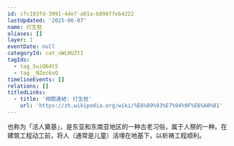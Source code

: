 ```yaml
---
id: cfc103fd-3991-4de7-a01a-b096ffeb4222
lastUpdated: '2025-06-07'
name: 打生桩
aliases: []
layer: 1
eventDate: null
categoryId: cat_uWLHUZtI
tagIds:
  - tag_5uiQ64t5
  - tag__NZec6vQ
timelineEvents: []
relations: []
titledLinks:
  - title: '相關連結: 打生桩'
    url: 'https://zh.wikipedia.org/wiki/%E6%89%93%E7%94%9F%E6%A8%81'
---
```

也称为「活人奠基」，是东亚和东南亚地区的一种古老习俗，属于人祭的一种。在建筑工程动工前，将人（通常是儿童）活埋在地基下，以祈祷工程顺利。
